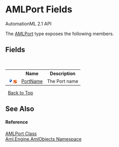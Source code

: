 # AMLPort Fields
AutomationML 2.1 API 

The <a href="T_Aml_Engine_AmlObjects_AMLPort">AMLPort</a> type exposes the following members.


## Fields
&nbsp;<table><tr><th></th><th>Name</th><th>Description</th></tr><tr><td>![Public field](media/pubfield.gif "Public field")![Static member](media/static.gif "Static member")</td><td><a href="F_Aml_Engine_AmlObjects_AMLPort_PortName">PortName</a></td><td>
The Port name</td></tr></table>&nbsp;
<a href="#amlport-fields">Back to Top</a>

## See Also


#### Reference
<a href="T_Aml_Engine_AmlObjects_AMLPort">AMLPort Class</a><br /><a href="N_Aml_Engine_AmlObjects">Aml.Engine.AmlObjects Namespace</a><br />